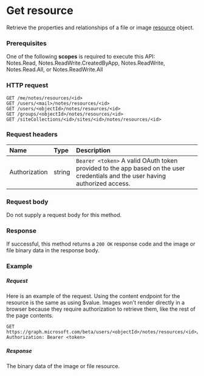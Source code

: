 # Get resource

Retrieve the properties and relationships of a file or image [resource](../resources/resource.md) object.
### Prerequisites
One of the following **scopes** is required to execute this API:  
Notes.Read, Notes.ReadWrite.CreatedByApp, Notes.ReadWrite, Notes.Read.All, or Notes.ReadWrite.All 
### HTTP request
<!-- { "blockType": "ignored" } -->
```http
GET /me/notes/resources/<id>
GET /users/<mail>/notes/resources/<id>
GET /users/<objectId>/notes/resources/<id>
GET /groups/<objectId>/notes/resources/<id>
GET /siteCollections/<id>/sites/<id>/notes/resources/<id>
```

### Request headers
| Name       | Type | Description|
|:-----------|:------|:----------|
| Authorization  | string  | `Bearer <token>` A valid OAuth token provided to the app based on the user credentials and the user having authorized access. |

### Request body
Do not supply a request body for this method.
### Response
If successful, this method returns a `200 OK` response code and the image or file binary data in the response body. 
### Example
##### Request
Here is an example of the request. Using the content endpoint for the resource is the same as using $value. Images won't render directly in a browser because they require authorization to retrieve them, like the rest of the page contents. 
<!-- {
  "blockType": "request",
  "name": "get_resource"
}-->
```http
GET https://graph.microsoft.com/beta/users/<objectId>/notes/resources/<id>/content
Authorization: Bearer <token>
```
##### Response
The binary data of the image or file resource.
<!-- {
  "blockType": "response",
  "truncated": false,
  "@odata.type": "microsoft.graph.resource"
} -->

<!-- uuid: 8fcb5dbc-d5aa-4681-8e31-b001d5168d79
2015-10-25 14:57:30 UTC -->
<!-- {
  "type": "#page.annotation",
  "description": "Get resource",
  "keywords": "",
  "section": "documentation",
  "tocPath": ""
}-->